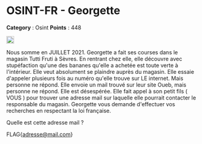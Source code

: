 # OSINT-FR - Georgette

**Category** : Osint
**Points** : 448

<img src="https://cdn.iconscout.com/icon/free/png-256/free-france-flag-country-nation-empire-36011.png?f=webp" width="20" height="20"/>

Nous somme en JUILLET 2021.
Georgette a fait ses courses dans le magasin Tutti Fruti à Sèvres.
En rentrant chez elle, elle découvre avec stupéfaction qu'une des bananes qu'elle a achetée est toute verte à l'intérieur.
Elle veut absolument se plaindre auprès du magasin.
Elle essaie d'appeler plusieurs fois au numéro qu'elle trouve sur LE internet. Mais personne ne répond.
Elle envoie un mail trouvé sur leur site Oueb, mais personne ne répond.
Elle est désespérée. 
Elle fait appel à son petit fils ( VOUS ) pour trouver une adresse mail sur laquelle elle pourrait contacter le responsable du magasin.
Georgette vous demande d'effectuer vos recherches en respectant la loi française.

Quelle est cette adresse mail ?

FLAG{adresse@mail.com}




